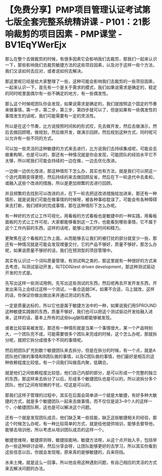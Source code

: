 # 【免费分享】PMP项目管理认证考试第七版全套完整系统精讲课 - P101：21影响裁剪的项目因素 - PMP课堂 - BV1EqYWerEjx

那么在整个去做裁剪的时候，有很多因素它会影响我们去裁剪，那我们一起来认识一下，那些影响我们去裁剪敏捷方法的这些项目因素，以及对于这样一些个方法，我们又该如何去应对，或者说如何去解决。

那这里呢已经是给大家整理了一些，这种可能会影响我们去裁剪的一些项目因素，一起来认识一下，首先有一个是关于需求的模式，我们如果说需求是确定的，稳定的同时呢里面偶尔有一些不确定的地方，有一些偶发性。

那么这个时候呢团队你会发现，如果说需求是确定的，我们就按照这个固定的节奏来做事情，第一步，第二步，第三步，第四步就可以了，但是如果有一些偶发性的事情发生的话呢，我们可能需要有一定的灵活性。

所以是在这个节奏，比方说按照时间和的形式哎，先去做开发，然后去做演示，然后去做回顾嗯，做规划，然后做开发，做演示回顾，然后规划这种方式，同时呢可以允许有一些不同的方式。

可以加一些灵活的这种敏捷的方式来去进行，比方说我们去持续集成呢，可能会去做重构啊，也是可以的，那还有一种情况就是你会发现，可能团队的经验水平它不太够，所以呢我们可能会持续的一边在做，一边去优化改进。

一边做一边优化改进，那这种情形下怎么办，其实也有方法，就是我们可以把这一个迭代周期变得更短，然后持续的来去做回顾反省，然后在下一轮迭代中去柔和，或融入这些个改进的措施，所以是更加频繁的去进行回顾。

并且频繁的去找到可以改进的点，在下一轮去把这改进措施给加进来，那还有一种情形，就是说我们可能在做事情的时候呀，被各种事给耽误了，可能会有各种障碍来去打断，我们顺利的完成事情，那在这种情形下怎么办呢。

有一种好的方式让工作可视化，用看板的方式看板也是敏捷中的一种实践，用看板面板的方式让工作可视，大家都能够看到这一工作，也能看到哪些事情，它不属于这个工作内容的东西，这样的话呢，能够让我们的时间和精力。

更聚焦在这个看板的工作上面，从而能够去让我们的被打扰的部分就变少一些，那还有一种情况就是可能会发现增量交付，它的产品不够好，质量不够好，那怎么办呢，如果说质量不够好的话，我们在预测型的项目管理中。

其实有认识过一个词叫质量管理，有测试啊之类的，那这里就有一种很好的方式来去考虑，叫测试驱动开发，叫TDD叫test driven development，那这种测试驱动开发的方式是。

先写出这样一些测试用例，先写出这些测试的东西，然后呢再去开发开发东西，开发出来马上会经过这样一个测试，一看合适就OK，如果不合适，马上就改，这样的话，你保证你做出做出来并通过测试的东西。

一定是质量达标的，所以它也是属于敏捷方法中的一种，如果说我们用SPROUND这种敏捷实践做的东西，质量不够好，我们也可以把这个测试驱动开发给融入进来，这样的话，基本上所有的这些bug缺陷都能够被发现。

或者比较容易被发现，那还有一种情形就是当某一个事情很大，某一个产品特别大，一个团队完不成，可能需要很多个团队来完成的时候，这个怎么办呢，那就拆分呢，就把它拆分成很多个不同的事情呢。

然后把团队扩充到数个敏捷团队来去拆分，但是在拆分的时候，有一个点，就是A团队他们做的事情和B团队做的事情，以及C团队做的事情，他们最好是相互的这种依赖程度比较低，有一个词我们叫做高内聚，低耦合。

就是他们之间依赖程度比较低，他们自己内部的部分，是可以形成一个完整的独立的东西，那这样来去拆分了以后，形成多个敏捷团队也是可以的，所以说拆分多个团队，他们之间有轻微的干扰，哎这是可以的。

那我们这样子管理的过程中，其实在后面会简单讲一个就是大敏捷，有好多种大敏捷的方式，就是多个敏捷团队一起来去做事情，而不仅仅是说3~9个人的这样一个，小敏捷团队啊，这也是可以解决这个问题。

还有一个就是发现团队成员，他们缺乏某一些技能，缺乏这些敏捷相关的经验，那这个时候怎么办呢，有一种比较简单的方式，就是给他提供培训，能够去督导他，能够去培训他，所以考虑从培训团队成员的这样一个。

敏捷思维呀，敏捷原则呀，敏捷技能呐，敏捷方法呀，从这个点开始入手，包括举办一些这种研讨会呀，然后分享会呀，让团队能够更好的去学习，所以其实你看到这些信息以后，你就会发现哦，原来真的是够敏捷的，兵来将挡。

水来土掩，就是这么一回事，所以他会用这种遇到问题，有自己相应的灵活的方式来去解决问题的办法。